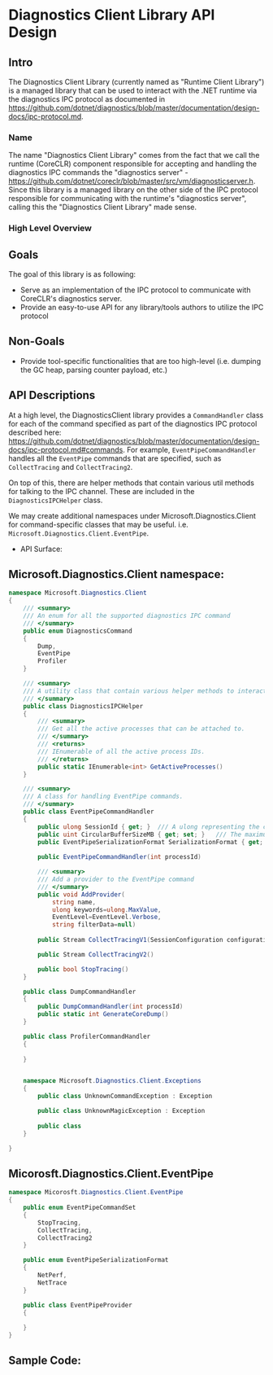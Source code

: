 # Diagnostics Client Library API Design 

## Intro
The Diagnostics Client Library (currently named as "Runtime Client Library") is a managed library that can be used to interact with the .NET runtime via the diagnostics IPC protocol as documented in https://github.com/dotnet/diagnostics/blob/master/documentation/design-docs/ipc-protocol.md.

### Name
The name "Diagnostics Client Library" comes from the fact that we call the runtime (CoreCLR) component responsible for accepting and handling the diagnostics IPC commands the "diagnostics server" - https://github.com/dotnet/coreclr/blob/master/src/vm/diagnosticserver.h. Since this library is a managed library on the other side of the IPC protocol responsible for communicating with the runtime's "diagnostics server", calling this the "Diagnostics Client Library" made sense.

### High Level Overview


## Goals

The goal of this library is as following:

* Serve as an implementation of the IPC protocol to communicate with CoreCLR's diagnostics server.
* Provide an easy-to-use API for any library/tools authors to utilize the IPC protocol 

## Non-Goals

* Provide tool-specific functionalities that are too high-level (i.e. dumping the GC heap, parsing counter payload, etc.)

## API Descriptions

At a high level, the DiagnosticsClient library provides a `CommandHandler` class for each of the command specified as part of the diagnostics IPC protocol described here: https://github.com/dotnet/diagnostics/blob/master/documentation/design-docs/ipc-protocol.md#commands. For example, `EventPipeCommandHandler` handles all the `EventPipe` commands that are specified, such as `CollectTracing` and `CollectTracing2`. 

On top of this, there are helper methods that contain various util methods for talking to the IPC channel. These are included in the `DiagnosticsIPCHelper` class.

We may create additional namespaces under Microsoft.Diagnostics.Client for command-specific classes that may be useful. i.e. `Microsoft.Diagnostics.Client.EventPipe`.

* API Surface:

## Microsoft.Diagnostics.Client namespace:
```cs
namespace Microsoft.Diagnostics.Client
{
    /// <summary>
    /// An enum for all the supported diagnostics IPC command
    /// </summary>
    public enum DiagnosticsCommand
    {
        Dump,
        EventPipe
        Profiler
    }

    /// <summary>
    /// A utility class that contain various helper methods to interact with the diagnostics IPC.
    /// </summary>
    public class DiagnosticsIPCHelper
    {
        /// <summary>
        /// Get all the active processes that can be attached to.
        /// </summary>
        /// <returns>
        /// IEnumerable of all the active process IDs.
        /// </returns>
        public static IEnumerable<int> GetActiveProcesses()
    }

    /// <summary>
    /// A class for handling EventPipe commands.
    /// </summary>
    public class EventPipeCommandHandler
    {
        public ulong SessionId { get; }  /// A ulong representing the current session ID. Defaults to ulong.Max
        public uint CircularBufferSizeMB { get; set; }   /// The maximum buffer size in MB. Defaults to 
        public EventPipeSerializationFormat SerializationFormat { get; set; }  /// Serialization format. Defaults to NetTrace
        
        public EventPipeCommandHandler(int processId)

        /// <summary>
        /// Add a provider to the EventPipe command
        /// </summary>
        public void AddProvider(
            string name,
            ulong keywords=ulong.MaxValue,
            EventLevel=EventLevel.Verbose,
            string filterData=null)
        
        public Stream CollectTracingV1(SessionConfiguration configuration)

        public Stream CollectTracingV2()

        public bool StopTracing()
    }

    public class DumpCommandHandler
    {
        public DumpCommandHandler(int processId)
        public static int GenerateCoreDump()
    }

    public class ProfilerCommandHandler
    {
        
    }


    namespace Microsoft.Diagnostics.Client.Exceptions
    {
        public class UnknownCommandException : Exception

        public class UnknownMagicException : Exception
        
        public class 
    }

}
```

## Micorosft.Diagnostics.Client.EventPipe
``` cs
namespace Micorosft.Diagnostics.Client.EventPipe
{
    public enum EventPipeCommandSet
    {
        StopTracing,
        CollectTracing,
        CollectTracing2
    }

    public enum EventPipeSerializationFormat
    {
        NetPerf,
        NetTrace
    }

    public class EventPipeProvider
    {
        
    }
}
```
## Sample Code:

```
